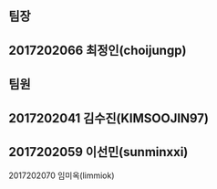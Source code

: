팀장
-------------
2017202066 최정인(choijungp)
-------------
팀원
-------------
2017202041 김수진(KIMSOOJIN97)
-------------
2017202059 이선민(sunminxxi)
-------------
2017202070 임미옥(limmiok)
